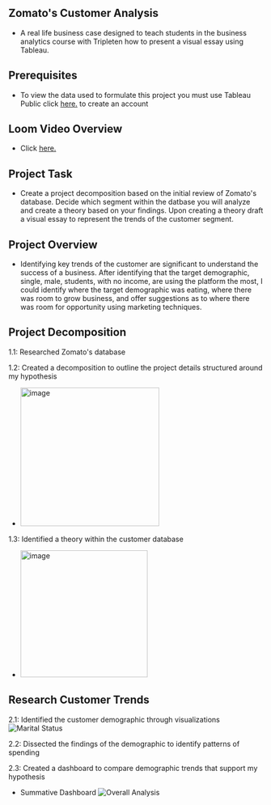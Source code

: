 ## Zomato's Customer Analysis
* A real life business case designed to teach students in the business analytics course with Tripleten how to present a visual essay using Tableau.
## Prerequisites
* To view the data used to formulate this project you must use Tableau Public click  <a href='https://id.tableau.com/register?clientId=wcS7HwY98qdfgBREHT7Xoln7ipc75U0a' target=_blank><u>here</u>.</a> to create an account
## Loom Video Overview
* Click <a href='https://www.loom.com/share/23312c249b6b4c65ba9698f816577cca?sid=4abcab34-45ba-48ab-8720-4e03aeeed1cc' target=_blank><u>here</u>.</a>
## Project Task
* Create a project decomposition based on the initial review of Zomato's database. Decide which segment within the datbase you will analyze and create a theory based on your findings. Upon creating a theory draft a visual essay to represent the trends of the customer segment.
## Project Overview
  * Identifying key trends of the customer are significant to understand the success of a business. After identifying that the target demographic, single, male, students, with no income, are using the platform the most, I could identify where the target demographic was eating, where there was room to grow business, and offer suggestions as to where there was room for opportunity using marketing techniques.
## Project Decomposition

1.1: Researched Zomato's database 

1.2: Created a decomposition to outline the project details structured around my hypothesis

* <img width="274" alt="image" src="https://github.com/jasminerc23/Data_Projects_Tripleten/assets/165707643/e06669d7-3948-413d-ab92-2416e9b44f58">

1.3: Identified a theory within the customer database

* <img width="251" alt="image" src="https://github.com/jasminerc23/Data_Projects_Tripleten/assets/165707643/2c59368c-57fb-4672-a280-3714e23309df">

## Research Customer Trends
2.1: Identified the customer demographic through visualizations
![Marital Status](https://github.com/jasminerc23/Data_Projects_Tripleten/assets/165707643/c47dd5ce-14a3-482e-806a-d70e996f3ae7)

2.2: Dissected the findings of the demographic to identify patterns of spending

2.3: Created a dashboard to compare demographic trends that support my hypothesis
* Summative Dashboard 
    ![Overall Analysis](https://github.com/jasminerc23/Data_Projects_Tripleten/assets/165707643/7cd86ddd-ad81-4ac8-862d-1e7e3ee65bb3)


